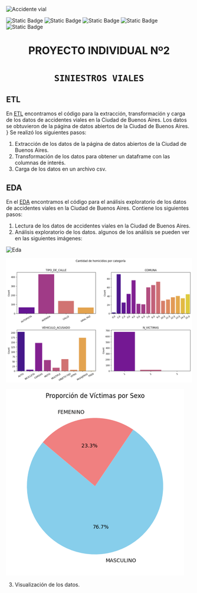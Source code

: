 <!-- inserta una imagen de un accidente vial -->
![Accidente vial](https://www.motociclismo.es/uploads/s1/11/53/89/15/accidente-de-moto_2_790x454.jpeg)

![Static Badge](https://img.shields.io/badge/PowerBI-gray?style=flat&logo=powerbi)
![Static Badge](https://img.shields.io/badge/Python-gray?style=flat&logo=python)
![Static Badge](https://img.shields.io/badge/-Pandas-gray?style=flat&logo=pandas)
![Static Badge](https://img.shields.io/badge/-Matplotlib-gray?style=flat&logo=matplotlib)
![Static Badge](https://img.shields.io/badge/-Seaborn-gray?style=flat&logo=seaborn)


# <h1 align=center> **PROYECTO INDIVIDUAL Nº2** </h1>
# <h1 align=center>**`SINIESTROS VIALES`**</h1>

## ETL
En [ETL](https://github.com/KeylaSernaB/PI_DA/blob/main/Notebooks/ETL.ipynb) encontramos el código para la extracción, transformación y carga de los datos de accidentes viales en la Ciudad de Buenos Aires. Los datos se obtuvieron de la página de datos abiertos de la Ciudad de Buenos Aires. }
Se realizó los siguientes pasos:
1. Extracción de los datos de la página de datos abiertos de la Ciudad de Buenos Aires.
2. Transformación de los datos para obtener un dataframe con las columnas de interés.
3. Carga de los datos en un archivo csv.

## EDA
En el [EDA](https://github.com/KeylaSernaB/PI_DA/blob/main/Notebooks/EDA.ipynb) encontramos el código para el análisis exploratorio de los datos de accidentes viales en la Ciudad de Buenos Aires. 
Contiene los siguientes pasos:
1. Lectura de los datos de accidentes viales en la Ciudad de Buenos Aires.
2. Análisis exploratorio de los datos. algunos de los análisis se pueden ver en las siguientes imágenes:

![Eda](./src/hom_añomesdia.png)

![Eda](./src/hom_categoria.png)

![Eda](./src/vict_sexo.png)

3. Visualización de los datos.